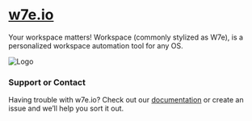 # [w7e.io](https://w7e.io)

Your workspace matters! Workspace (commonly stylized as W7e), is a personalized workspace automation tool for any OS.

![Logo](logo.vector)


### Support or Contact

Having trouble with w7e.io? Check out our [documentation](https://docs.w7e.io) or create an issue and we’ll help you sort it out.
